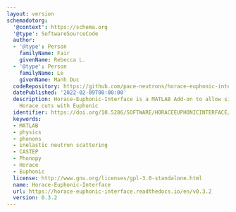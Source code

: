 ```yaml
---
layout: version
schemadotorg:
  '@context': https://schema.org
  '@type': SoftwareSourceCode
  author:
  - '@type': Person
    familyName: Fair
    givenName: Rebecca L.
  - '@type': Person
    familyName: Le
    givenName: Manh Duc
  codeRepository: https://github.com/pace-neutrons/horace-euphonic-interface
  datePublished: '2022-02-09T00:00:00'
  description: Horace-Euphonic-Interface is a MATLAB Add-on to allow simulation of
    Horace cuts with Euphonic
  identifier: https://doi.org/10.5286/SOFTWARE/HORACEEUPHONICINTERFACE/0.3.2
  keywords:
  - MATLAB
  - physics
  - phonons
  - inelastic neutron scattering
  - CASTEP
  - Phonopy
  - Horace
  - Euphonic
  license: http://www.gnu.org/licenses/gpl-3.0-standalone.html
  name: Horace-Euphonic-Interface
  url: https://horace-euphonic-interface.readthedocs.io/en/v0.3.2
  version: 0.3.2
---
```

